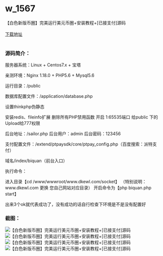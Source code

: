 # w_1567
【白色新版币圈】完美运行美元币圈+安装教程+[已接支付]源码
<br/></br>
[下载地址](https://www.uuid2.com/1567.html "下载地址")
<br/></br>
<h3>源码简介：</h3>
<p>服务器系统：Linux + Centos7.x + 宝塔<p>
<p>亲测环境：Nginx 1.18.0 + PHP5.6 + Mysql5.6<p>
<p>运行目录：/public<p>
<p>数据库配置文件：/application/database.php<p>
<p>设置thinkphp伪静态<p>
<p>安装redis、fileinfo扩展 删除所有PHP禁用函数 开启 1:65535端口 给public 下的Upload给777权限<p>
<p>后台地址：/sailor.php
后台用户：admin
后台密码：123456<p>
<p>支付配置文件：/extend/ptpaysdk/core/ptpay_config.php（百度搜索：派特支付）<p>
<p>域名/index/biquan（前台入口）<p>
<p>执行命令：<p>
<p>进入目录【cd /www/wwwroot/www.dkewl.com/socket】 （特别说明：www.dkewl.com 更换 您自己网站对应目录）
开启命令为【php biquan.php start】<p>
<p>出来3个ok就代表成功了，没有成功的话自行检查下环境是不是没有配置好<p>
<h3>截图：</h3>
<img src="https://www.uuid2.com/wp-content/uploads/img/202112/d2c93af681.jpg" alt="【白色新版币圈】完美运行美元币圈+安装教程+[已接支付]源码"><img src="https://www.uuid2.com/wp-content/uploads/img/202112/8bce501263.jpg" alt="【白色新版币圈】完美运行美元币圈+安装教程+[已接支付]源码"><img src="https://www.uuid2.com/wp-content/uploads/img/202112/bdda61b834.jpg" alt="【白色新版币圈】完美运行美元币圈+安装教程+[已接支付]源码"><img src="https://www.uuid2.com/wp-content/uploads/img/202109/cdd370f744.png" alt="【白色新版币圈】完美运行美元币圈+安装教程+[已接支付]源码">
